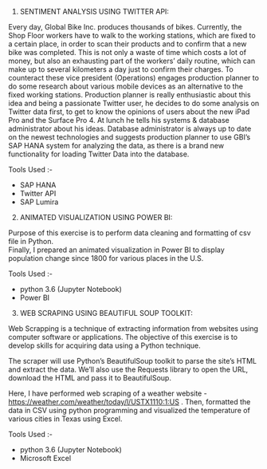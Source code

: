 1. SENTIMENT ANALYSIS USING TWITTER API:

Every day, Global Bike Inc. produces thousands of bikes. 
Currently, the Shop Floor workers have to walk to the working stations, which are fixed to a certain place, in order to scan their products and to confirm that a new bike was completed. 
This is not only a waste of time which costs a lot of money, but also an exhausting part of the workers’ daily routine, which can make up to several kilometers a day just to confirm their charges. 
To counteract these vice president (Operations) engages production planner to do some research about various mobile devices as an alternative to the fixed working stations. 
Production planner is really enthusiastic about this idea and being a passionate Twitter user, he decides to do some analysis on Twitter data first, to get to know the opinions of users about the new iPad Pro and the Surface Pro 4. 
At lunch he tells his systems & database administrator about his ideas. 
Database administrator is always up to date on the newest technologies and suggests production planner to use GBI’s SAP HANA system for analyzing the data, as there is a brand new functionality for loading Twitter Data into the database.

Tools Used :-
  - SAP HANA
  - Twitter API
  - SAP Lumira


2. ANIMATED VISUALIZATION USING POWER BI:

Purpose of this exercise is to perform data cleaning and formatting of csv file in Python.  
Finally, I prepared an animated visualization in Power BI to display population change since 1800 for various places in the U.S.

Tools Used :-
  - python 3.6 (Jupyter Notebook)
  - Power BI


3. WEB SCRAPING USING BEAUTIFUL SOUP TOOLKIT:

Web Scrapping is a technique of extracting information from websites using computer software or applications.
The objective of this exercise is to develop skills for acquiring data using a Python technique. 

The scraper will use Python’s BeautifulSoup toolkit to parse the site’s HTML and extract the data. 
We’ll also use the Requests library to open the URL, download the HTML and pass it to BeautifulSoup.

Here, I have performed web scraping of a weather website - https://weather.com/weather/today/l/USTX1110:1:US .
Then, formatted the data in CSV using python programming and visualized the temperature of various cities in Texas using Excel.

Tools Used :-
  - python 3.6 (Jupyter Notebook)
  - Microsoft Excel

